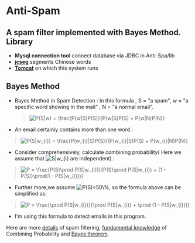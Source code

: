 # Anti-Spam
A spam filter implemented with Bayes Method.
Library
---
* **Mysql connection tool** connect database  via JDBC
	in Anti-Spa/lib
* [**jcseg**](https://code.google.com/p/jcseg/) segments Chinese words
* [**Tomcat**](http://tomcat.apache.org) on which this system runs

Bayes Method
---
* Bayes Method in Spam Detection :
 In this formula , S = "a spam", w = "a specific word showing in the mail" , N = "a normal email".
	><img src="http://latex.codecogs.com/gif.latex?P(S|w)&space;=&space;\frac{P(w|S)P(S)}{P(w|S)P(S)&space;&plus;&space;P(w|N)P(N)}" title="P(S|w) = \frac{P(w|S)P(S)}{P(w|S)P(S) + P(w|N)P(N)}" />

* An email certainly contains more than one word :
 ><img src="http://latex.codecogs.com/gif.latex?P(S|w_{i})&space;=&space;\frac{P(w_{i}|S)P(S)}{P(w_{i}|S)P(S)&space;&plus;&space;P(w_{i}|N)P(N)}" title="P(S|w_{i}) = \frac{P(w_{i}|S)P(S)}{P(w_{i}|S)P(S) + P(w_{i}|N)P(N)}" />
 
* Consider comprehensively, calculate combining probability(  Here we assume that <img src="http://latex.codecogs.com/gif.latex?S|w_{i}" title="S|w_{i}" /> are independent) :
><img src="http://latex.codecogs.com/gif.latex?P&space;=&space;\frac{P(S)\prod&space;P(S|w_{i})}{P(S)\prod&space;P(S|w_{i})&space;&plus;&space;(1&space;-&space;P(S))\prod(1&space;-&space;P(S|w_{i}))}" title="P = \frac{P(S)\prod P(S|w_{i})}{P(S)\prod P(S|w_{i}) + (1 - P(S))\prod(1 - P(S|w_{i}))}" />

* Further more,we assume <img src="http://latex.codecogs.com/gif.latex?P(S)=50\%" title="P(S)=50\%" />, so the formula above can be simplified as:
><img src="http://latex.codecogs.com/gif.latex?P&space;=&space;\frac{\prod&space;P(S|w_{i})}{\prod&space;P(S|w_{i})&space;&plus;&space;\prod&space;(1&space;-&space;P(S|w_{i}))}" title="P = \frac{\prod P(S|w_{i})}{\prod P(S|w_{i}) + \prod (1 - P(S|w_{i}))}" />	

* I'm using this formula to detect emails in this program.

Here are more [details](http://www.paulgraham.com/spam.html) of spam filtering, [fundamental knowledge](http://www.mathpages.com/home/kmath267.htm) of Combining Probability and [Bayes theorem](http://en.wikipedia.org/wiki/Bayes%27_theorem).
